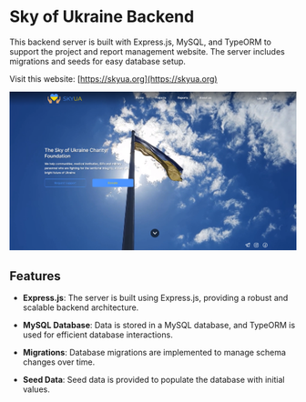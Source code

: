 # Sky of Ukraine Backend
This backend server is built with Express.js, MySQL, and TypeORM to support the project and report management website. The server includes migrations and seeds for easy database setup.

Visit this website: 
 [https://skyua.org](https://skyua.org)

![](./1.png)


## Features

- **Express.js**: The server is built using Express.js, providing a robust and scalable backend architecture.

- **MySQL Database**: Data is stored in a MySQL database, and TypeORM is used for efficient database interactions.

- **Migrations**: Database migrations are implemented to manage schema changes over time.

- **Seed Data**: Seed data is provided to populate the database with initial values.

